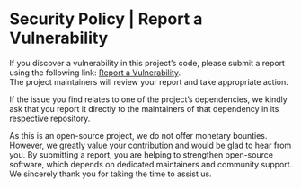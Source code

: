# Security Policy | Report a Vulnerability

If you discover a vulnerability in this project’s code, please submit a report using the following link: [Report a Vulnerability](https://github.com/Frodothedwarf/dynamic-readme-meme/security/advisories). \
The project maintainers will review your report and take appropriate action.

If the issue you find relates to one of the project’s dependencies, we kindly ask that you report it directly to the maintainers of that dependency in its respective repository.

As this is an open-source project, we do not offer monetary bounties. However, we greatly value your contribution and would be glad to hear from you.
By submitting a report, you are helping to strengthen open-source software, which depends on dedicated maintainers and community support. We sincerely thank you for taking the time to assist us.
